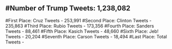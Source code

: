#Number of Trump Tweets: 1,238,082
---
#First Place: Cruz Tweets - 253,991
#Second Place: Clinton Tweets - 235,863
#Third Place: Rubio Tweets - 173,356
#Fourth Place: Sanders Tweets - 88,461
#Fifth Place: Kasich Tweets - 48,660
#Sixth Place: Jeb! Tweets - 20,204
#Seventh Place: Carson Tweets - 18,494
#Last Place: Total Tweets -  
